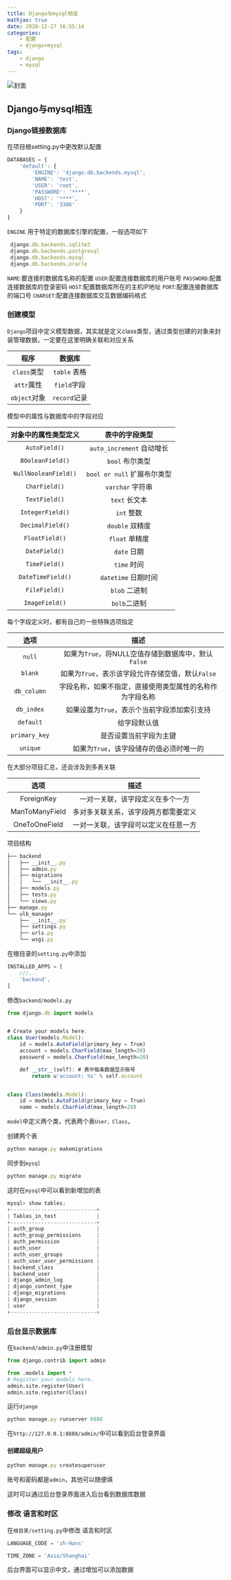 ```yaml
---
title: Django与mysql相连
mathjax: true
date: 2020-12-27 16:55:14
categories:
	- 配置
	- django+mysql
tags:
	- django	
	- mysql
---
```


<meta name = "referrer" content = "no-referrer" />

![封面](https://wx4.sinaimg.cn/mw690/0083TyOJly1gm2jvvrewqj31hc0u0u0x.jpg)

<!--less-->

## Django与mysql相连

### Django链接数据库

在项目根setting.py中更改默认配置

```js
DATABASES = {
    'default': {
        'ENGINE': 'django.db.backends.mysql',
        'NAME': 'test',
        'USER': 'root',
        'PASSWORD': '****',
        'HOST': '****',
        'PORT': '3306'
    }
}
```

`ENGINE` 用于特定的数据库引擎的配置，一般选项如下

```js
 django.db.backends.sqlite3
 django.db.backends.postgresql
 django.db.backends.mysql
 django.db.backends.oracle
```

`NAME`:要连接的数据库名称的配置
`USER`:配置连接数据库的用户账号
`PASSWORD`:配置连接数据库的登录密码
`HOST`:配置数据库所在的主机IP地址
 `PORT`:配置连接数据库的端口号
`CHARSET`:配置连接数据库交互数据编码格式

### 创建模型

`Django`项目中定义模型数据，其实就是定义class类型，通过类型创建的对象来封装管理数据，一定要在这里明确关联和对应关系

|     程序     |    数据库    |
| :----------: | :----------: |
| `class`类型  | `table` 表格 |
|  `attr`属性  | `field`字段  |
| `object`对象 | `record`记录 |

模型中的属性与数据库中的字段对应

| 对象中的属性类型定义 |       表中的字段类型        |
| :------------------: | :-------------------------: |
|    `AutoField()`     |  `auto_increment` 自动增长  |
|   `BOoleanField()`   |       `bool` 布尔类型       |
| `NullNooleanField()` | `bool or null` 扩展布尔类型 |
|    `CharField()`     |      `varchar` 字符串       |
|    `TextField()`     |        `text` 长文本        |
|   `IntegerField()`   |         `int` 整数          |
|   `DecimalField()`   |       `double` 双精度       |
|    `FloatField()`    |       `float`  单精度       |
|    `DateField()`     |         `date` 日期         |
|    `TimeField()`     |         `time` 时间         |
|  `DateTimeField()`   |     `datetime` 日期时间     |
|    `FileField()`     |        `blob` 二进制        |
|    `ImageField()`    |        `bolb`二进制         |

每个字段定义时，都有自己的一些特殊选项指定

|     选项      |                           描述                           |
| :-----------: | :------------------------------------------------------: |
|    `null`     |   如果为`True`，将NULL空值存储到数据库中，默认`False`    |
|    `blank`    |    如果为`True`，表示该字段允许存储空值，默认`False`     |
|  `db_column`  | 字段名称，如果不指定，直接使用类型属性的名称作为字段名称 |
|  `db_index`   |       如果设置为`True`，表示个当前字段添加索引支持       |
|   `default`   |                       给字段默认值                       |
| `primary_key` |                  是否设置当前字段为主键                  |
|   `unique`    |         如果为`True`，该字段储存的值必须时唯一的         |

在大部分项目汇总，还会涉及到多表关联

|      选项      |                 描述                 |
| :------------: | :----------------------------------: |
|   ForeignKey   |   一对一关联，该字段定义在多个一方   |
| ManToManyField | 多对多关联关系，该字段两方都需要定义 |
| OneToOneField  | 一对一关联，该字段可以定义在任意一方 |

项目结构

```js
├── backend
│   ├── __init__.py
│   ├── admin.py
│   ├── migrations
│   │   └── __init__.py
│   ├── models.py
│   ├── tests.py
│   └── views.py
├── manage.py
└── ulb_manager
    ├── __init__.py
    ├── settings.py
    ├── urls.py
    └── wsgi.py
```

在根目录的`setting.py`中添加

```js
INSTALLED_APPS = [
    ///...
    'backend',
]
```

修改`backend/models.py`

```js
from django.db import models


# Create your models here.
class User(models.Model):
    id = models.AutoField(primary_key = True)
    account = models.CharField(max_length=20)
    password = models.CharField(max_length=20)

    def __str__(self): # 表中每条数据显示账号
        return u'account: %s' % self.account


class Class(models.Model):
    id = models.AutoField(primary_key = True)
    name = models.CharField(max_length=20)
```

`model`中定义两个类，代表两个表`User，Class`，

创建两个表

```js
python manage.py makemigrations
```

同步到`mysql`

```js
python manage.py migrate
```

这时在`mysql`中可以看到新增加的表

```js
mysql> show tables;
+----------------------------+
| Tables_in_test             |
+----------------------------+
| auth_group                 |
| auth_group_permissions     |
| auth_permission            |
| auth_user                  |
| auth_user_groups           |
| auth_user_user_permissions |
| backend_class              |
| backend_user               |
| django_admin_log           |
| django_content_type        |
| django_migrations          |
| django_session             |
| user                       |
+----------------------------+
```

### 后台显示数据库

在`backend/admin.py`中注册模型

```py
from django.contrib import admin

from .models import *
# Register your models here.
admin.site.register(User)
admin.site.register(Class)
```

运行`django`

```js
python manage.py runserver 8888 
```

在`http://127.0.0.1:8888/admin/`中可以看到后台登录界面

#### 创建超级用户

```js
python manage.py createsuperuser
```

账号和密码都是`admin`，其他可以随便填

这时可以通过后台登录界面进入后台看到数据库数据

### 修改 语言和时区

在`根目录/setting.py`中修改 语言和时区

```js
LANGUAGE_CODE = 'zh-Hans'

TIME_ZONE = 'Asia/Shanghai'
```

后台界面可以显示中文，通过增加可以添加数据


